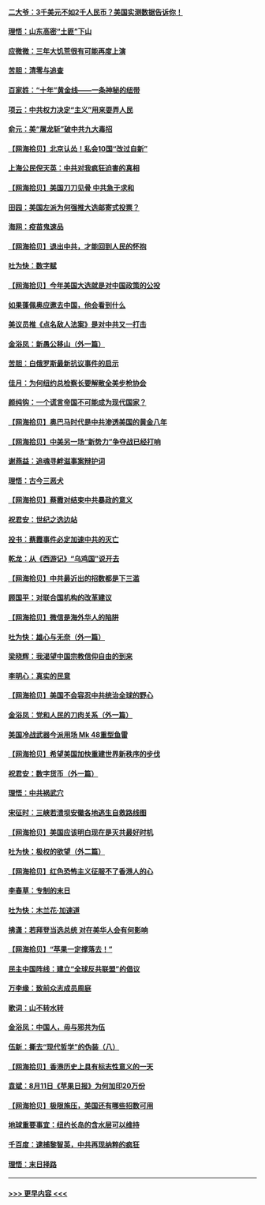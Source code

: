 #### [二大爷：3千美元不如2千人民币？美国实测数据告诉你！](../pages/nsc993/n12358563.md?t=08271102) 
#### [理悟：山东高密“土匪”下山](../pages/nsc993/n12358535.md?t=08271102) 
#### [应微微：三年大饥荒很有可能再度上演](../pages/nsc993/n12358523.md?t=08271102) 
#### [苦胆：清零与追查](../pages/nsc993/n12358501.md?t=08271102) 
#### [百家姓：“十年”黄金线——一条神秘的纽带](../pages/nsc993/n12358319.md?t=08271102) 
#### [项云：中共权力决定“主义”用来耍弄人民](../pages/nsc993/n12358172.md?t=08271102) 
#### [俞元：美“屠龙斩”破中共九大毒招](../pages/nsc993/n12357822.md?t=08271102) 
#### [【网海拾贝】北京认怂！私会10国“改过自新”](../pages/nsc993/n12357784.md?t=08271102) 
#### [上海公民倪天英：中共对我疯狂迫害的真相](../pages/nsc993/n12356341.md?t=08271102) 
#### [【网海拾贝】美国刀刀见骨 中共急于求和](../pages/nsc993/n12355511.md?t=08271102) 
#### [田园：美国左派为何强推大选邮寄式投票？](../pages/nsc993/n12352963.md?t=08271102) 
#### [海网：疫苗鬼速品](../pages/nsc993/n12354438.md?t=08271102) 
#### [【网海拾贝】退出中共，才能回到人民的怀抱](../pages/nsc993/n12352634.md?t=08271102) 
#### [吐为快：数字赋](../pages/nsc993/n12352317.md?t=08271102) 
#### [【网海拾贝】今年美国大选就是对中国政策的公投](../pages/nsc993/n12350973.md?t=08271102) 
#### [如果蓬佩奥应邀去中国，他会看到什么](../pages/nsc993/n12350945.md?t=08271102) 
#### [美议员推《点名敌人法案》是对中共又一打击](../pages/nsc993/n12350765.md?t=08271102) 
#### [金浴凤：新愚公移山（外一篇）](../pages/nsc993/n12350253.md?t=08271102) 
#### [苦胆：白俄罗斯最新抗议事件的启示](../pages/nsc993/n12349989.md?t=08271102) 
#### [佳月：为何纽约总检察长要解散全美步枪协会](../pages/nsc993/n12349939.md?t=08271102) 
#### [颜纯钩：一个谎言帝国不可能成为现代国家？](../pages/nsc993/n12349898.md?t=08271102) 
#### [【网海拾贝】奥巴马时代是中共渗透美国的黄金八年](../pages/nsc993/n12349284.md?t=08271102) 
#### [【网海拾贝】中美另一场“新势力”争夺战已经打响](../pages/nsc993/n12346998.md?t=08271102) 
#### [谢燕益：追魂寻衅滋事案辩护词](../pages/nsc993/n12346892.md?t=08271102) 
#### [理悟：古今三恶犬](../pages/nsc993/n12345190.md?t=08271102) 
#### [【网海拾贝】蔡霞对结束中共暴政的意义](../pages/nsc993/n12344263.md?t=08271102) 
#### [祝君安：世纪之选边站](../pages/nsc993/n12342382.md?t=08271102) 
#### [投书：蔡霞事件必定加速中共的灭亡](../pages/nsc993/n12341881.md?t=08271102) 
#### [乾龙：从《西游记》“乌鸡国”说开去](../pages/nsc993/n12341690.md?t=08271102) 
#### [【网海拾贝】中共最近出的招数都是下三滥](../pages/nsc993/n12341593.md?t=08271102) 
#### [顾国平：对联合国机构的改革建议](../pages/nsc993/n12339928.md?t=08271102) 
#### [【网海拾贝】微信是海外华人的陷阱](../pages/nsc993/n12338868.md?t=08271102) 
#### [吐为快：雄心与无奈（外一篇）](../pages/nsc993/n12338132.md?t=08271102) 
#### [梁晓辉：我渴望中国宗教信仰自由的到来](../pages/nsc993/n12336657.md?t=08271102) 
#### [李明心：真实的民意](../pages/nsc993/n12336089.md?t=08271102) 
#### [【网海拾贝】美国不会容忍中共统治全球的野心](../pages/nsc993/n12336063.md?t=08271102) 
#### [金浴凤：党和人民的刀肉关系（外一篇）](../pages/nsc993/n12335834.md?t=08271102) 
#### [美国冷战武器今派用场 Mk 48重型鱼雷](../pages/nsc993/n12335354.md?t=08271102) 
#### [【网海拾贝】希望美国加快重建世界新秩序的步伐](../pages/nsc993/n12334224.md?t=08271102) 
#### [祝君安：数字货币（外一篇）](../pages/nsc993/n12334186.md?t=08271102) 
#### [理悟：中共祸武穴](../pages/nsc993/n12333962.md?t=08271102) 
#### [宋征时：三峡若溃坝安徽各地逃生自救路线图](../pages/nsc993/n12332450.md?t=08271102) 
#### [【网海拾贝】美国应该明白现在是灭共最好时机](../pages/nsc993/n12332313.md?t=08271102) 
#### [吐为快：极权的欲望（外二篇）](../pages/nsc993/n12332089.md?t=08271102) 
#### [【网海拾贝】红色恐怖主义征服不了香港人的心](../pages/nsc993/n12329296.md?t=08271102) 
#### [李春草：专制的末日](../pages/nsc993/n12329079.md?t=08271102) 
#### [吐为快：木兰花‧加速道](../pages/nsc993/n12327366.md?t=08271102) 
#### [拂潇：若拜登当选总统 对在美华人会有何影响](../pages/nsc993/n12295996.md?t=08271102) 
#### [【网海拾贝】“苹果一定撑落去！”](../pages/nsc993/n12326784.md?t=08271102) 
#### [民主中国阵线：建立“全球反共联盟”的倡议](../pages/nsc993/n12324177.md?t=08271102) 
#### [万李缘：致前众志成员周庭](../pages/nsc993/n12324635.md?t=08271102) 
#### [歌词：山不转水转](../pages/nsc993/n12324599.md?t=08271102) 
#### [金浴凤：中国人，毋与邪共为伍](../pages/nsc993/n12324257.md?t=08271102) 
#### [伍新：撕去“现代哲学”的伪装（八）](../pages/nsc993/n12324188.md?t=08271102) 
#### [【网海拾贝】香港历史上具有标志性意义的一天](../pages/nsc993/n12324021.md?t=08271102) 
#### [袁斌：8月11日《苹果日报》为何加印20万份](../pages/nsc993/n12323955.md?t=08271102) 
#### [【网海拾贝】极限施压，美国还有哪些招数可用](../pages/nsc993/n12322512.md?t=08271102) 
#### [地球重要事宜：纽约长岛的含水层可以维持](../pages/nsc993/n12321844.md?t=08271102) 
#### [千百度：逮捕黎智英，中共再现纳粹的疯狂](../pages/nsc993/n12321777.md?t=08271102) 
#### [理悟：末日择路](../pages/nsc993/n12320812.md?t=08271102) 

----
#### [ >>> 更早内容 <<< ](../indexes/nsc993-earlier.md)
